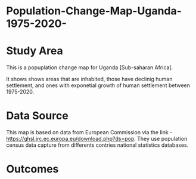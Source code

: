 # Population-Change-Map-Uganda-1975-2020-

# Study Area
This is a popuplation change map for Uganda [Sub-saharan Africa]. 

It shows shows areas that are inhabited, those have declinig human settlement, and ones with exponetial growth of human settlement between 1975-2020.

# Data Source
This map is based on data from European Commission via the link - https://ghsl.jrc.ec.europa.eu/download.php?ds=pop. They use population census data capture from differents contries national statistics databases.

# Outcomes


